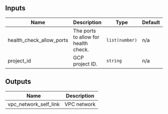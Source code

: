 

<!-- BEGINNING OF PRE-COMMIT-TERRAFORM DOCS HOOK -->
## Inputs

| Name | Description | Type | Default | Required |
|------|-------------|------|---------|:--------:|
| health\_check\_allow\_ports | The ports to allow for health check. | `list(number)` | n/a | yes |
| project\_id | GCP project ID. | `string` | n/a | yes |

## Outputs

| Name | Description |
|------|-------------|
| vpc\_network\_self\_link | VPC network |

<!-- END OF PRE-COMMIT-TERRAFORM DOCS HOOK -->
